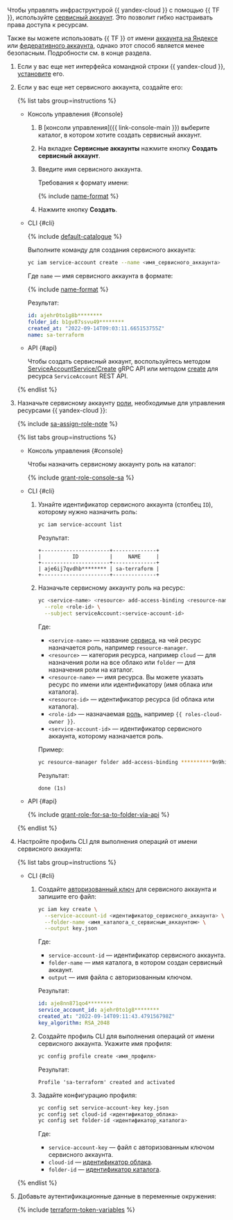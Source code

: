 Чтобы управлять инфраструктурой {{ yandex-cloud }} с помощью {{ TF }}, используйте [сервисный аккаунт](../iam/concepts/users/service-accounts.md). Это позволит гибко настраивать права доступа к ресурсам.

Также вы можете использовать {{ TF }} от имени [аккаунта на Яндексе](../iam/concepts/index.md#passport) или [федеративного аккаунта](../iam/concepts/index.md#saml-federation), однако этот способ является менее безопасным. Подробности см. в конце раздела.

1. Если у вас еще нет интерфейса командной строки {{ yandex-cloud }}, [установите](../cli/quickstart.md#install) его.
1. Если у вас еще нет сервисного аккаунта, создайте его:

    {% list tabs group=instructions %}

    - Консоль управления {#console}

      1. В [консоли управления]({{ link-console-main }}) выберите каталог, в котором хотите создать сервисный аккаунт.
      1. На вкладке **Сервисные аккаунты** нажмите кнопку **Создать сервисный аккаунт**.
      1. Введите имя сервисного аккаунта.

          Требования к формату имени:

          {% include [name-format](../_includes/name-format.md) %}

      1. Нажмите кнопку **Создать**.

    - CLI {#cli}

      {% include [default-catalogue](../_includes/default-catalogue.md) %}

      Выполните команду для создания сервисного аккаунта:

      ```bash
      yc iam service-account create --name <имя_сервисного_аккаунта>
      ```

      Где `name` — имя сервисного аккаунта в формате:

      {% include [name-format](../_includes/name-format.md) %}

      Результат:

      ```yaml
      id: ajehr0to1g8b********
      folder_id: b1gv87ssvu49********
      created_at: "2022-09-14T09:03:11.665153755Z"
      name: sa-terraform
      ```

    - API {#api}

      Чтобы создать сервисный аккаунт, воспользуйтесь методом [ServiceAccountService/Create](../iam/api-ref/grpc/service_account_service.md#Create) gRPC API или методом [create](../iam/api-ref/ServiceAccount/create.md) для ресурса `ServiceAccount` REST API.

    {% endlist %}

1. Назначьте сервисному аккаунту [роли](../iam/concepts/access-control/roles.md), необходимые для управления ресурсами {{ yandex-cloud }}: 

    {% include [sa-assign-role-note](../_includes/sa-assign-role-note.md) %}

    {% list tabs group=instructions %}

    - Консоль управления {#console}

      Чтобы назначить сервисному аккаунту роль на каталог:

      {% include [grant-role-console-sa](../_includes/grant-role-console-sa.md) %}

    - CLI {#cli}

      1. Узнайте идентификатор сервисного аккаунта (столбец `ID`), которому нужно назначить роль:

          ```bash
          yc iam service-account list
          ```

          Результат:

          ```text
          +----------------------+--------------+
          |          ID          |     NAME     |
          +----------------------+--------------+
          | aje6ij7qvdhb******** | sa-terraform |
          +----------------------+--------------+
          ```
          
      1. Назначьте сервисному аккаунту роль на ресурс:

          ```bash
          yc <service-name> <resource> add-access-binding <resource-name>|<resource-id> \
            --role <role-id> \
            --subject serviceAccount:<service-account-id>
          ```

          Где:
          * `<service-name>` — название [сервиса](../cli/cli-ref/index.md#service-manage), на чей ресурс назначается роль, например `resource-manager`.
          * `<resource>` — категория ресурса, например `cloud` — для назначения роли на все облако или `folder` — для назначения роли на каталог.
          * `<resource-name>` — имя ресурса. Вы можете указать ресурс по имени или идентификатору (имя облака или каталога).
          * `<resource-id>` — идентификатор ресурса (id облака или каталога).
          * `<role-id>` — назначаемая [роль](../iam/concepts/access-control/roles.md), например `{{ roles-cloud-owner }}`.
          * `<service-account-id>` — идентификатор сервисного аккаунта, которому назначается роль.
     
          Пример:
         ```sh
         yc resource-manager folder add-access-binding **********9n9hi2qu --role editor --subject serviceAccount:**********qhi2qu
         ```
          Результат:

          ```text
          done (1s)
          ```

    - API {#api}

      {% include [grant-role-for-sa-to-folder-via-api](../_includes/iam/grant-role-for-sa-to-folder-via-api.md) %}

    {% endlist %}

1. Настройте профиль CLI для выполнения операций от имени сервисного аккаунта:

    {% list tabs group=instructions %}

    - CLI {#cli}

      1. Создайте [авторизованный ключ](../iam/concepts/authorization/key.md) для сервисного аккаунта и запишите его файл:

          ```bash
          yc iam key create \
            --service-account-id <идентификатор_сервисного_аккаунта> \
            --folder-name <имя_каталога_с_сервисным_аккаунтом> \
            --output key.json
          ```

          Где:
          * `service-account-id` — идентификатор сервисного аккаунта.
          * `folder-name` — имя каталога, в котором создан сервисный аккаунт.
          * `output` — имя файла с авторизованным ключом.

          Результат:

          ```yaml
          id: aje8nn871qo4********
          service_account_id: ajehr0to1g8********
          created_at: "2022-09-14T09:11:43.479156798Z"
          key_algorithm: RSA_2048
          ```

      1. Создайте профиль CLI для выполнения операций от имени сервисного аккаунта. Укажите имя профиля:

          ```bash
          yc config profile create <имя_профиля>
          ```

          Результат:

          ```text
          Profile 'sa-terraform' created and activated
          ```

      1. Задайте конфигурацию профиля:

          ```bash
          yc config set service-account-key key.json
          yc config set cloud-id <идентификатор_облака>
          yc config set folder-id <идентификатор_каталога>  
          ```

          Где:
          * `service-account-key` — файл с авторизованным ключом сервисного аккаунта.
          * `cloud-id` — [идентификатор облака](../resource-manager/operations/cloud/get-id.md).
          * `folder-id` — [идентификатор каталога](../resource-manager/operations/folder/get-id.md).

    {% endlist %}

1. Добавьте аутентификационные данные в переменные окружения:

    {% include [terraform-token-variables](../_includes/terraform-token-variables.md) %}
